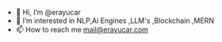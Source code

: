 - 👋 Hi, I’m @erayucar
- 👀 I’m interested in NLP,Ai Engines ,LLM's ,Blockchain ,MERN
- 📫 How to reach me mail@erayucar.com

<!---
erayucar/erayucar is a ✨ special ✨ repository because its `README.md` (this file) appears on your GitHub profile.
You can click the Preview link to take a look at your changes.
--->
